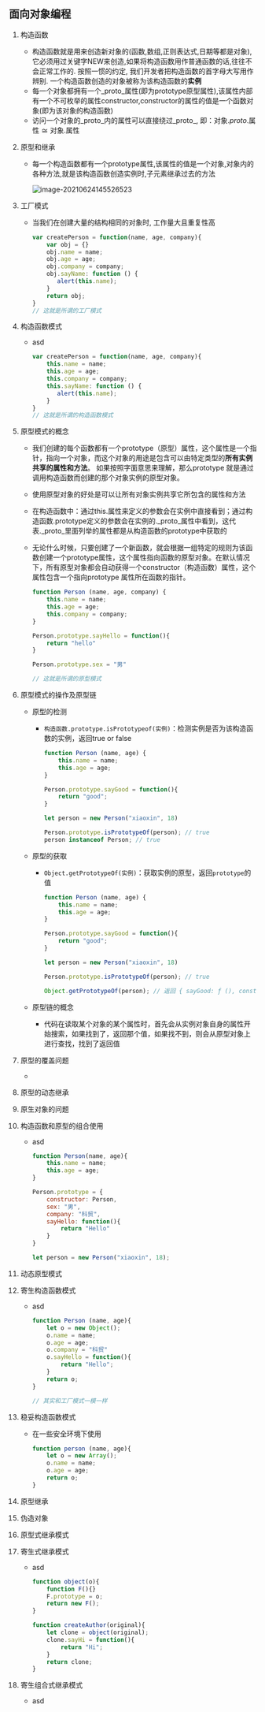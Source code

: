 ## 面向对象编程

1. 构造函数

   * 构造函数就是用来创造新对象的(函数,数组,正则表达式,日期等都是对象), 它必须用过关键字NEW来创造,如果将构造函数用作普通函数的话,往往不会正常工作的. 按照一惯的约定, 我们开发者把构造函数的首字母大写用作辨别. 一个构造函数创造的对象被称为该构造函数的**实例**
   * 每一个对象都拥有一个_proto_属性(即为prototype原型属性),该属性内部有一个不可枚举的属性constructor,constructor的属性的值是一个函数对象(即为该对象的构造函数)
   * 访问一个对象的_proto_内的属性可以直接绕过_proto_, 即：对象._proto_.属性 ≅ 对象.属性

2. 原型和继承

   * 每一个构造函数都有一个prototype属性,该属性的值是一个对象,对象内的各种方法,就是该构造函数创造实例时,子元素继承过去的方法

     ![image-20210624145526523](C:\Users\123\AppData\Roaming\Typora\typora-user-images\image-20210624145526523.png)

3. 工厂模式

   * 当我们在创建大量的结构相同的对象时, 工作量大且重复性高

     ```js
     var createPerson = function(name, age, company){
         var obj = {}
         obj.name = name;
         obj.age = age;
         obj.company = company;
         obj.sayName: function () {
     	    alert(this.name);
         }
         return obj;
     }
     // 这就是所谓的工厂模式
     ```

     

4. 构造函数模式

   * asd

     ```js
     var createPerson = function(name, age, company){
         this.name = name;
         this.age = age;
         this.company = company;
         this.sayName: function () {
     	    alert(this.name);
         }
     }
     // 这就是所谓的构造函数模式
     ```

     

5. 原型模式的概念

   * 我们创建的每个函数都有一个prototype（原型）属性，这个属性是一个指针，指向一个对象，而这个对象的用途是包含可以由特定类型的**所有实例共享的属性和方法**。 如果按照字面意思来理解，那么prototype 就是通过调用构造函数而创建的那个对象实例的原型对象。

   * 使用原型对象的好处是可以让所有对象实例共享它所包含的属性和方法

   * 在构造函数中：通过this.属性来定义的参数会在实例中直接看到；通过构造函数.prototype定义的参数会在实例的._proto_属性中看到，这代表._proto_里面列举的属性都是从构造函数的prototype中获取的

   * 无论什么时候，只要创建了一个新函数，就会根据一组特定的规则为该函数创建一个prototype属性，这个属性指向函数的原型对象。在默认情况下，所有原型对象都会自动获得一个constructor（构造函数）属性，这个属性包含一个指向prototype 属性所在函数的指针。

     ```js
     function Person (name, age, company) {
         this.name = name;
         this.age = age;
         this.company = company;
     }
     
     Person.prototype.sayHello = function(){
         return "hello"
     }
     
     Person.prototype.sex = "男"
     
     // 这就是所谓的原型模式
     ```

     

6. 原型模式的操作及原型链

   * 原型的检测
     * `构造函数.prototype.isPrototypeof(实例)`：检测实例是否为该构造函数的实例，返回true or false
     
       ```js
       function Person (name, age) {
           this.name = name;
           this.age = age;
       }
       
       Person.prototype.sayGood = function(){
           return "good";
       }
       
       let person = new Person("xiaoxin", 18)
       
       Person.prototype.isPrototypeOf(person); // true
       person instanceof Person; // true
       ```
     
       
     
   * 原型的获取
     * `Object.getPrototypeOf(实例)`：获取实例的原型，返回`prototype`的值
     
       ```js
       function Person (name, age) {
           this.name = name;
           this.age = age;
       }
       
       Person.prototype.sayGood = function(){
           return "good";
       }
       
       let person = new Person("xiaoxin", 18)
       
       Person.prototype.isPrototypeOf(person); // true
       
       Object.getPrototypeOf(person); // 返回 { sayGood: ƒ (), constructor: ƒ Person(name, age), __proto__: Object }
       ```
     
   * 原型链的概念

     * 代码在读取某个对象的某个属性时，首先会从实例对象自身的属性开始搜索，如果找到了，返回那个值，如果找不到，则会从原型对象上进行查找，找到了返回值

7. 原型的覆盖问题

   * 

8. 原型的动态继承

9. 原生对象的问题

10. 构造函数和原型的组合使用

    * asd

      ```js
      function Person(name, age){
          this.name = name;
          this.age = age;
      }
      
      Person.prototype = {
          constructor: Person,
          sex: "男",
          company: "科贸",
          sayHello: function(){
              return "Hello"
          }
      }
      
      let person = new Person("xiaoxin", 18);
      ```

      

11. 动态原型模式

12. 寄生构造函数模式

    * asd

      ```js
      function Person (name, age){
          let o = new Object();
          o.name = name;
          o.age = age;
          o.company = "科贸"
          o.sayHello = function(){
              return "Hello";
          }
          return o;
      }
      
      // 其实和工厂模式一模一样
      ```

      

13. 稳妥构造函数模式

    * 在一些安全环境下使用

      ```js
      function person (name, age){
          let o = new Array();
          o.name = name;
          o.age = age;
          return o;
      }
      ```
      
      
    
14. 原型继承

15. 伪造对象

16. 原型式继承模式

17. 寄生式继承模式

    * asd

      ```js
      function object(o){
          function F(){}
          F.prototype = o;
          return new F();
      }
      
      function createAuthor(original){
          let clone = object(original);
          clone.sayHi = function(){
              return "Hi";
          }
          return clone;
      }
      ```

      

18. 寄生组合式继承模式

    * asd

      ```js
      ```

      